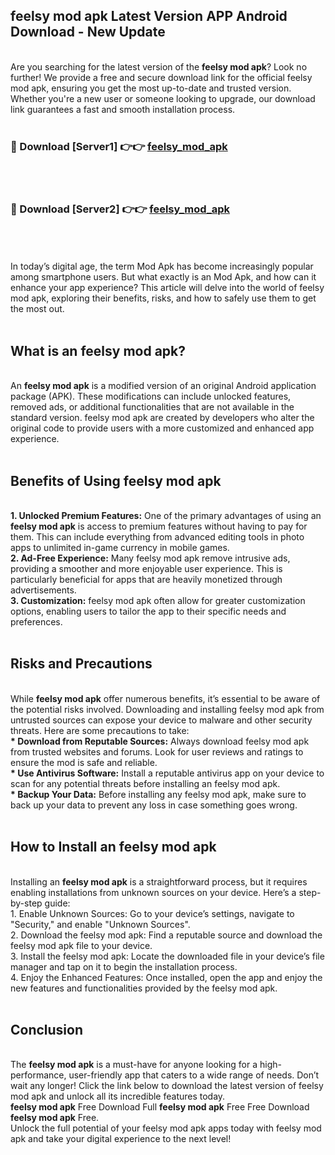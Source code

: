 ## feelsy mod apk Latest Version APP Android Download - New Update
<br>
Are you searching for the latest version of the <strong>feelsy mod apk</strong>? Look no further! We provide a free and secure download link for the official feelsy mod apk, ensuring you get the most up-to-date and trusted version. Whether you're a new user or someone looking to upgrade, our download link guarantees a fast and smooth installation process.
<br>
<br>
<h3>🔴 Download [Server1] 👉👉 <a href="https://modyolo.store/feelsy+mod+apk">feelsy_mod_apk</a></h3><br>
<br>
<h3>🔴 Download [Server2] 👉👉 <a href="https://modyolo.store/feelsy+mod+apk">feelsy_mod_apk</a></h3><br>
<br>
<br>
In today’s digital age, the term Mod Apk has become increasingly popular among smartphone users. But what exactly is an Mod Apk, and how can it enhance your app experience? This article will delve into the world of feelsy mod apk, exploring their benefits, risks, and how to safely use them to get the most out.
<br>
<br>
<h2>What is an feelsy mod apk?</h2>
<br>
An <strong>feelsy mod apk</strong> is a modified version of an original Android application package (APK). These modifications can include unlocked features, removed ads, or additional functionalities that are not available in the standard version. feelsy mod apk are created by developers who alter the original code to provide users with a more customized and enhanced app experience.
<br>
<br>
<h2>Benefits of Using feelsy mod apk</h2>
<br>
<strong> 1. Unlocked Premium Features:</strong> One of the primary advantages of using an <strong>feelsy mod apk</strong> is access to premium features without having to pay for them. This can include everything from advanced editing tools in photo apps to unlimited in-game currency in mobile games.
<br>
<strong> 2. Ad-Free Experience:</strong> Many feelsy mod apk remove intrusive ads, providing a smoother and more enjoyable user experience. This is particularly beneficial for apps that are heavily monetized through advertisements.
<br>
<strong> 3. Customization:</strong> feelsy mod apk often allow for greater customization options, enabling users to tailor the app to their specific needs and preferences.
<br>
<br>
<h2>Risks and Precautions</h2>
<br>
While <strong>feelsy mod apk</strong> offer numerous benefits, it’s essential to be aware of the potential risks involved. Downloading and installing feelsy mod apk from untrusted sources can expose your device to malware and other security threats. Here are some precautions to take:
<br>
<strong> * Download from Reputable Sources:</strong> Always download feelsy mod apk from trusted websites and forums. Look for user reviews and ratings to ensure the mod is safe and reliable.
<br>
<strong> * Use Antivirus Software:</strong> Install a reputable antivirus app on your device to scan for any potential threats before installing an feelsy mod apk.
<br>
<strong> * Backup Your Data:</strong> Before installing any feelsy mod apk, make sure to back up your data to prevent any loss in case something goes wrong.
<br>
<br>
<h2>How to Install an feelsy mod apk</h2>
<br>
Installing an <strong>feelsy mod apk</strong> is a straightforward process, but it requires enabling installations from unknown sources on your device. Here’s a step-by-step guide:
<br>
 1. Enable Unknown Sources: Go to your device’s settings, navigate to "Security," and enable "Unknown Sources".
<br>
 2. Download the feelsy mod apk: Find a reputable source and download the feelsy mod apk file to your device.
<br>
 3. Install the feelsy mod apk: Locate the downloaded file in your device’s file manager and tap on it to begin the installation process.
<br>
 4. Enjoy the Enhanced Features: Once installed, open the app and enjoy the new features and functionalities provided by the feelsy mod apk.
<br>
<br>
<h2><strong>Conclusion</strong></h2>
<br>
The <strong>feelsy mod apk</strong> is a must-have for anyone looking for a high-performance, user-friendly app that caters to a wide range of needs. Don’t wait any longer! Click the link below to download the latest version of feelsy mod apk and unlock all its incredible features today.
<br>
<strong>feelsy mod apk</strong> Free Download Full <strong>feelsy mod apk</strong> Free Free Download <strong>feelsy mod apk</strong> Free.
<br>
Unlock the full potential of your feelsy mod apk apps today with feelsy mod apk and take your digital experience to the next level!